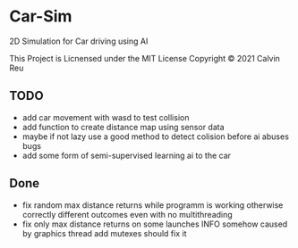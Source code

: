 # Car-Sim

2D Simulation for Car driving using AI

This Project is Licnensed under the MIT License Copyright © 2021 Calvin Reu

## TODO

- add car movement with wasd to test collision
- add function to create distance map using sensor data
- maybe if not lazy use a good method to detect colision before ai abuses bugs
- add some form of semi-supervised learning ai to the car

## Done

- fix random max distance returns while programm is working otherwise correctly different outcomes even with no multithreading
- fix only max distance returns on some launches INFO somehow caused by graphics thread add mutexes should fix it
